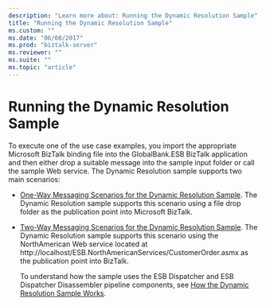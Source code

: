 ```yaml
---
description: "Learn more about: Running the Dynamic Resolution Sample"
title: "Running the Dynamic Resolution Sample"
ms.custom: ""
ms.date: "06/08/2017"
ms.prod: "biztalk-server"
ms.reviewer: ""
ms.suite: ""
ms.topic: "article"
---
```

# Running the Dynamic Resolution Sample
To execute one of the use case examples, you import the appropriate Microsoft BizTalk binding file into the GlobalBank.ESB BizTalk application and then either drop a suitable message into the sample input folder or call the sample Web service. The Dynamic Resolution sample supports two main scenarios:  
  
- [One-Way Messaging Scenarios for the Dynamic Resolution Sample](../esb-toolkit/one-way-messaging-scenarios-for-the-dynamic-resolution-sample.md). The Dynamic Resolution sample supports this scenario using a file drop folder as the publication point into Microsoft BizTalk.  
  
- [Two-Way Messaging Scenarios for the Dynamic Resolution Sample](../esb-toolkit/two-way-messaging-scenarios-for-the-dynamic-resolution-sample.md). The Dynamic Resolution sample supports this scenario using the NorthAmerican Web service located at http://localhost/ESB.NorthAmericanServices/CustomerOrder.asmx as the publication point into BizTalk.  
  
  To understand how the sample uses the ESB Dispatcher and ESB Dispatcher Disassembler pipeline components, see [How the Dynamic Resolution Sample Works](../esb-toolkit/how-the-dynamic-resolution-sample-works.md).
